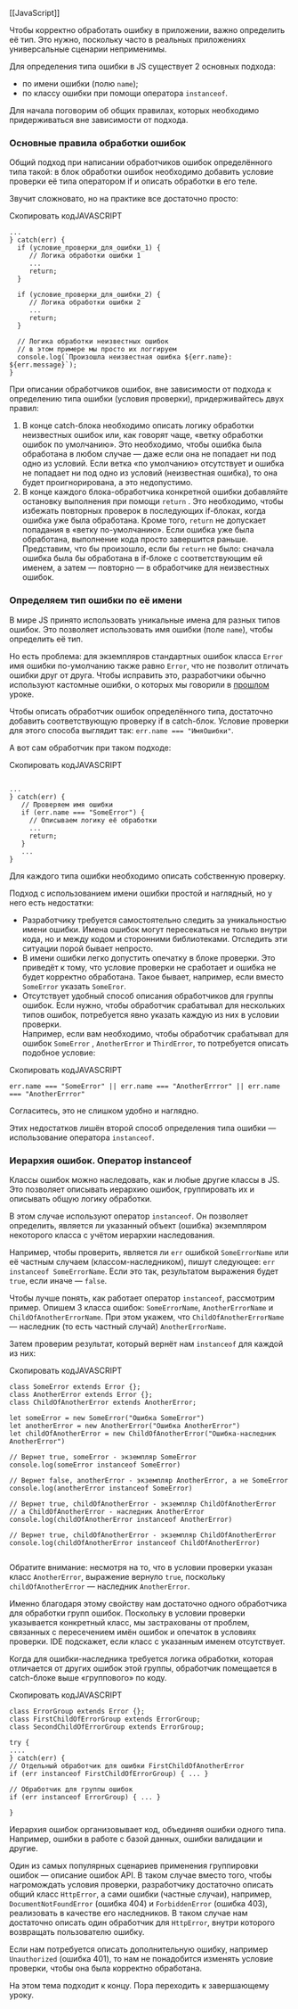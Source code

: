 [[JavaScript]]

Чтобы корректно обработать ошибку в приложении, важно определить её тип. Это нужно, поскольку часто в реальных приложениях универсальные сценарии неприменимы.

Для определения типа ошибки в JS существует 2 основных подхода:

- по имени ошибки (полю `name`);
- по классу ошибки при помощи оператора `instanceof`.

Для начала поговорим об общих правилах, которых необходимо придерживаться вне зависимости от подхода.

### Основные правила обработки ошибок

Общий подход при написании обработчиков ошибок определённого типа такой: в блок обработки ошибок необходимо добавить условие проверки её типа оператором if и описать обработки в его теле.

Звучит сложновато, но на практике все достаточно просто:

Скопировать кодJAVASCRIPT

```
...
} catch(err) {
  if (условие_проверки_для_ошибки_1) {
     // Логика обработки ошибки 1
     ...
     return;
  }

  if (условие_проверки_для_ошибки_2) {
     // Логика обработки ошибки 2
     ...
     return;
  }
  
  // Логика обработки неизвестных ошибок
  // в этом примере мы просто их логгируем
  console.log(`Произошла неизвестная ошибка ${err.name}: ${err.message}`);
} 
```

При описании обработчиков ошибок, вне зависимости от подхода к определению типа ошибки (условия проверки), придерживайтесь двух правил:

1. В конце catch-блока необходимо описать логику обработки неизвестных ошибок или, как говорят чаще, «ветку обработки ошибок по умолчанию». Это необходимо, чтобы ошибка была обработана в любом случае — даже если она не попадает ни под одно из условий. Если ветка «по умолчанию» отсутствует и ошибка не попадает ни под одно из условий (неизвестная ошибка), то она будет проигнорирована, а это недопустимо.
2. В конце каждого блока-обработчика конкретной ошибки добавляйте остановку выполнения при помощи `return` . Это необходимо, чтобы избежать повторных проверок в последующих if-блоках, когда ошибка уже была обработана. Кроме того, `return` не допускает попадания в «ветку по-умолчанию». Если ошибка уже была обработана, выполнение кода просто завершится раньше. Представим, что бы произошло, если бы `return` не было: сначала ошибка была бы обработана в if-блоке с соответствующим ей именем, а затем — повторно — в обработчике для неизвестных ошибок.

### Определяем тип ошибки по её имени

В мире JS принято использовать уникальные имена для разных типов ошибок. Это позволяет использовать имя ошибки (поле `name`), чтобы определить её тип.

Но есть проблема: для экземпляров стандартных ошибок класса `Error` имя ошибки по-умолчанию также равно `Error`, что не позволит отличать ошибки друг от друга. Чтобы исправить это, разработчики обычно используют кастомные ошибки, о которых мы говорили в [прошлом](https://practicum.yandex.ru/trainer/web/lesson/fcc3da3c-fd85-4812-9166-acc4f85007e0/) уроке.

Чтобы описать обработчик ошибок определённого типа, достаточно добавить соответствующую проверку if в catch-блок. Условие проверки для этого способа выглядит так: `err.name === "ИмяОшибки"`.

А вот сам обработчик при таком подходе:

Скопировать кодJAVASCRIPT

```

...
} catch(err) {
   // Проверяем имя ошибки
   if (err.name === "SomeError") { 
     // Описываем логику её обработки
     ...
     return;
   }
   ...
}  
```

Для каждого типа ошибки необходимо описать собственную проверку.

Подход с использованием имени ошибки простой и наглядный, но у него есть недостатки:

- Разработчику требуется самостоятельно следить за уникальностью имени ошибки. Имена ошибок могут пересекаться не только внутри кода, но и между кодом и сторонними библиотеками. Отследить эти ситуации порой бывает непросто.
- В имени ошибки легко допустить опечатку в блоке проверки. Это приведёт к тому, что условие проверки не сработает и ошибка не будет корректно обработана. Такое бывает, например, если вместо `SomeError` указать `SomeEror`.
- Отсутствует удобный способ описания обработчиков для группы ошибок. Если нужно, чтобы обработчик срабатывал для нескольких типов ошибок, потребуется явно указать каждую из них в условии проверки.  
    Например, если вам необходимо, чтобы обработчик срабатывал для ошибок `SomeError` , `AnotherError` и `ThirdError`, то потребуется описать подобное условие:

Скопировать кодJAVASCRIPT

```
err.name === "SomeError" || err.name === "AnotherErrror" || err.name === "AnotherErrror" 
```

Согласитесь, это не слишком удобно и наглядно.

Этих недостатков лишён второй способ определения типа ошибки — использование оператора `instanceof`.

### Иерархия ошибок. Оператор instanceof

Классы ошибок можно наследовать, как и любые другие классы в JS. Это позволяет описывать иерархию ошибок, группировать их и описывать общую логику обработки.

В этом случае используют оператор `instanceof`. Он позволяет определить, является ли указанный объект (ошибка) экземпляром некоторого класса c учётом иерархии наследования.

Например, чтобы проверить, является ли `err` ошибкой `SomeErrorName` или её частным случаем (классом-наследником), пишут следующее: `err instanceof SomeErrorName`. Если это так, результатом выражения будет `true`, если иначе — `false`.

Чтобы лучше понять, как работает оператор `instanceof`, рассмотрим пример. Опишем 3 класса ошибок: `SomeErrorName`, `AnotherErrorName` и `ChildOfAnotherErrorName`. При этом укажем, что `ChildOfAnotherErrorName` — наследник (то есть частный случай) `AnotherErrorName`.

Затем проверим результат, который вернёт нам `instanceof` для каждой из них:

Скопировать кодJAVASCRIPT

```
class SomeError extends Error {};
class AnotherError extends Error {};
class ChildOfAnotherError extends AnotherError;

let someError = new SomeError("Ошибка SomeError")
let anotherError = new AnotherError("Ошибка AnotherError")
let childOfAnotherError = new ChildOfAnotherError("Ошибка-наследник AnotherError")

// Вернет true, someError - экземпляр SomeError
console.log(someError instanceof SomeError)

// Вернет false, anotherError - экземпляр AnotherError, а не SomeError
console.log(anotherError instanceof SomeError)

// Вернет true, childOfAnotherError - экземпляр ChildOfAnotherError
// а ChildOfAnotherError - наследник AnotherError
console.log(childOfAnotherError instanceof AnotherError)

// Вернет true, childOfAnotherError - экземпляр ChildOfAnotherError
console.log(childOfAnotherError instanceof ChildOfAnotherError)
 
```

Обратите внимание: несмотря на то, что в условии проверки указан класс `AnotherError`, выражение вернуло `true`, поскольку `childOfAnotherError` — наследник `AnotherError`.

Именно благодаря этому свойству нам достаточно одного обработчика для обработки групп ошибок. Поскольку в условии проверки указывается конкретный класс, мы застрахованы от проблем, связанных с пересечением имён ошибок и опечаток в условиях проверки. IDE подскажет, если класс с указанным именем отсутствует.

Когда для ошибки-наследника требуется логика обработки, которая отличается от других ошибок этой группы, обработчик помещается в catch-блоке выше «группового» по коду.

Скопировать кодJAVASCRIPT

```
class ErrorGroup extends Error {};
class FirstChildOfErrorGroup extends ErrorGroup;
class SecondChildOfErrorGroup extends ErrorGroup;

try {
....
} catch(err) {
// Отдельный обработчик для ошибки FirstChildOfAnotherError
if (err instanceof FirstChildOfErrorGroup) { ... }

// Обработчик для группы ошибок 
if (err instanceof ErrorGroup) { ... }

} 
```

Иерархия ошибок организовывает код, объединяя ошибки одного типа. Например, ошибки в работе с базой данных, ошибки валидации и другие.

Один из самых популярных сценариев применения группировки ошибок — описание ошибок API. В таком случае вместо того, чтобы нагромождать условия проверки, разработчику достаточно описать общий класс `HttpError`, а сами ошибки (частные случаи), например, `DocumentNotFoundError` (ошибка 404) и `ForbiddenError` (ошибка 403), реализовать в качестве его наследников. В таком случае нам достаточно описать один обработчик для `HttpError`, внутри которого возвращать пользователю ошибку.

Если нам потребуется описать дополнительную ошибку, например `Unauthorized` (ошибка 401), то нам не понадобится изменять условие проверки, чтобы она была корректно обработана.

На этом тема подходит к концу. Пора переходить к завершающему уроку.